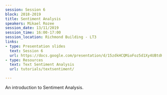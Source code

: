 ```yaml
---
session: Session 6
block: 2018-2019
title: Sentiment Analysis
speakers: Mikael Rozee
session_date: 13/11/2019
session_time: 16:00-17:00
session_location: Richmond Building - LT3
links:
- type: Presentation slides
  text: Session 6
  url: https://docs.google.com/presentation/d/15zdkHCQMioFoz5d1Xy4UBtdHsIumk6M_bIG-t76i3Tc/edit?usp=sharing
- type: Resources
  text: Text Sentiment Analysis
  url: tutorials/textsentiment/

---
```

An introduction to Sentiment Analysis.
